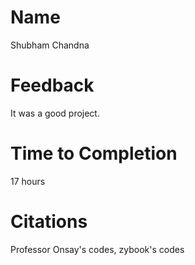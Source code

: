 # Name
Shubham Chandna

# Feedback
It was a good project.

# Time to Completion
17 hours
# Citations
Professor Onsay's codes, zybook's codes

